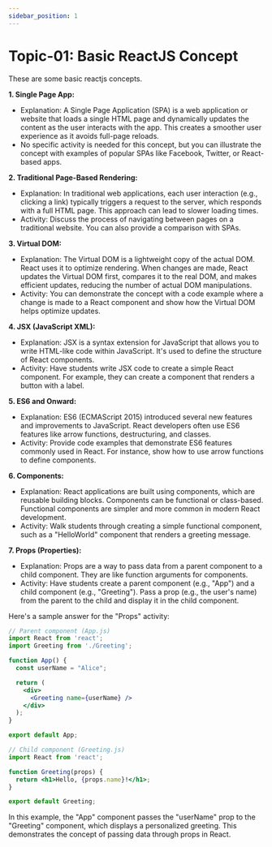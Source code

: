 ```yaml
---
sidebar_position: 1
---
```


# Topic-01: Basic ReactJS Concept

 These are some basic reactjs concepts.

**1. Single Page App:**
   - Explanation: A Single Page Application (SPA) is a web application or website that loads a single HTML page and dynamically updates the content as the user interacts with the app. This creates a smoother user experience as it avoids full-page reloads.
   - No specific activity is needed for this concept, but you can illustrate the concept with examples of popular SPAs like Facebook, Twitter, or React-based apps.

**2. Traditional Page-Based Rendering:**
   - Explanation: In traditional web applications, each user interaction (e.g., clicking a link) typically triggers a request to the server, which responds with a full HTML page. This approach can lead to slower loading times.
   - Activity: Discuss the process of navigating between pages on a traditional website. You can also provide a comparison with SPAs.

**3. Virtual DOM:**
   - Explanation: The Virtual DOM is a lightweight copy of the actual DOM. React uses it to optimize rendering. When changes are made, React updates the Virtual DOM first, compares it to the real DOM, and makes efficient updates, reducing the number of actual DOM manipulations.
   - Activity: You can demonstrate the concept with a code example where a change is made to a React component and show how the Virtual DOM helps optimize updates.

**4. JSX (JavaScript XML):**
   - Explanation: JSX is a syntax extension for JavaScript that allows you to write HTML-like code within JavaScript. It's used to define the structure of React components.
   - Activity: Have students write JSX code to create a simple React component. For example, they can create a component that renders a button with a label.

**5. ES6 and Onward:**
   - Explanation: ES6 (ECMAScript 2015) introduced several new features and improvements to JavaScript. React developers often use ES6 features like arrow functions, destructuring, and classes.
   - Activity: Provide code examples that demonstrate ES6 features commonly used in React. For instance, show how to use arrow functions to define components.

**6. Components:**
   - Explanation: React applications are built using components, which are reusable building blocks. Components can be functional or class-based. Functional components are simpler and more common in modern React development.
   - Activity: Walk students through creating a simple functional component, such as a "HelloWorld" component that renders a greeting message.

**7. Props (Properties):**
   - Explanation: Props are a way to pass data from a parent component to a child component. They are like function arguments for components.
   - Activity: Have students create a parent component (e.g., "App") and a child component (e.g., "Greeting"). Pass a prop (e.g., the user's name) from the parent to the child and display it in the child component.

Here's a sample answer for the "Props" activity:

```jsx
// Parent component (App.js)
import React from 'react';
import Greeting from './Greeting';

function App() {
  const userName = "Alice";

  return (
    <div>
      <Greeting name={userName} />
    </div>
  );
}

export default App;

// Child component (Greeting.js)
import React from 'react';

function Greeting(props) {
  return <h1>Hello, {props.name}!</h1>;
}

export default Greeting;
```

In this example, the "App" component passes the "userName" prop to the "Greeting" component, which displays a personalized greeting. This demonstrates the concept of passing data through props in React.

